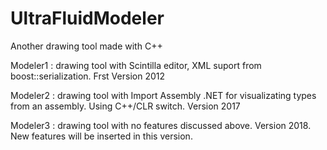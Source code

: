 # UltraFluidModeler
Another drawing tool made with C++

Modeler1 : drawing tool with Scintilla editor, XML suport from boost::serialization. Frst Version 2012

Modeler2 : drawing tool with Import Assembly .NET for visualizating types from an assembly. Using C++/CLR switch. Version 2017

Modeler3 : drawing tool with no features discussed above. Version 2018. New features will be inserted  in this version.
